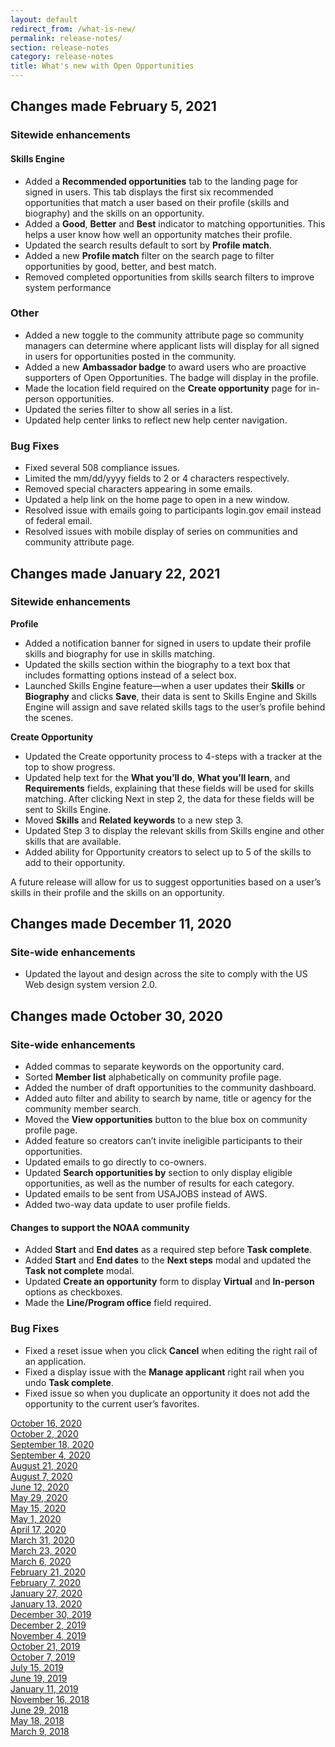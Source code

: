```yaml
---
layout: default
redirect_from: /what-is-new/
permalink: release-notes/
section: release-notes
category: release-notes
title: What's new with Open Opportunities
---
```


## Changes made February 5, 2021
### Sitewide enhancements
#### Skills Engine

* Added a **Recommended opportunities** tab to the landing page for signed in users. This tab displays the first six recommended opportunities that match a user based on their profile (skills and biography) and the skills on an opportunity.
* Added a **Good**, **Better** and **Best** indicator to matching opportunities. This helps a user know how well an opportunity matches their profile.
* Updated the search results default to sort by **Profile match**.
* Added a new **Profile match** filter on the search page to filter opportunities by good, better, and best match.
* Removed completed opportunities from skills search filters to improve system performance

### Other

* Added a new toggle to the community attribute page so community managers can determine where applicant lists will display for all signed in users for opportunities posted in the community.
* Added a new **Ambassador badge** to award users who are proactive supporters of Open Opportunities. The badge will display in the profile.
* Made the location field required on the **Create opportunity** page for in-person opportunities.
* Updated the series filter to show all series in a list.
* Updated help center links to reflect new help center navigation.

### Bug Fixes

* Fixed several 508 compliance issues.
* Limited the mm/dd/yyyy fields to 2 or 4 characters respectively.
* Removed special characters appearing in some emails.
* Updated a help link on the home page to open in a new window.
* Resolved issue with emails going to participants login.gov email instead of federal email.
* Resolved issues with mobile display of series on communities and community attribute page.

## Changes made January 22, 2021

### Sitewide enhancements
**Profile**

-	Added a notification banner for signed in users to update their profile skills and biography for use in skills matching.
-	Updated the skills section within the biography to a text box that includes formatting options instead of a select box.
-	Launched Skills Engine feature—when a user updates their **Skills** or **Biography** and clicks **Save**, their data is sent to Skills Engine and Skills Engine will assign and save related skills tags to the user’s profile behind the scenes.

**Create Opportunity**
-	Updated the Create opportunity process to 4-steps with a tracker at the top to show progress.
-	Updated help text for the **What you’ll do**, **What you’ll learn**, and **Requirements** fields, explaining that these fields will be used for skills matching. After clicking Next in step 2, the data for these fields will be sent to Skills Engine.
-	Moved **Skills** and **Related keywords** to a new step 3.
-	Updated Step 3 to display the relevant skills from Skills engine and other skills that are available.
-	Added ability for Opportunity creators to select up to 5 of the skills to add to their opportunity.

A future release will allow for us to suggest opportunities based on a user’s skills in their profile and the skills on an opportunity.

## Changes made December 11, 2020

### Site-wide enhancements

* Updated the layout and design across the site to comply with the US Web design system version 2.0.

## Changes made October 30, 2020

### Site-wide enhancements

* Added commas to separate keywords on the opportunity card.
* Sorted **Member list** alphabetically on community profile page.
* Added the number of draft opportunities to the community dashboard.
* Added auto filter and ability to search by name, title or agency for the community member search.
* Moved the **View opportunities** button to the blue box on community profile page.
* Added feature so creators can’t invite ineligible participants to their opportunities.
* Updated emails to go directly to co-owners.
* Updated **Search opportunities by** section to only display eligible opportunities, as well as the number of results for each category.
* Updated emails to be sent from USAJOBS instead of AWS.
* Added two-way data update to user profile fields.

#### Changes to support the NOAA community

* Added **Start** and **End dates** as a required step before **Task complete**.
* Added **Start** and **End dates** to the **Next steps** modal and updated the **Task not complete** modal.
* Updated **Create an opportunity** form to display **Virtual** and **In-person** options as checkboxes.
* Made the **Line/Program office** field required.

### Bug Fixes

* Fixed a reset issue when you click **Cancel** when editing the right rail of an application.
* Fixed a display issue with the **Manage applicant** right rail when you undo **Task complete**.
* Fixed issue so when you duplicate an opportunity it does not add the opportunity to the current user’s favorites.

[October 16, 2020](oct-16-2020)  
[October 2, 2020](oct-02-2020)  
[September 18, 2020](sep-18-2020)  
[September 4, 2020](sep-04-2020)  
[August 21, 2020](aug-21-2020)  
[August 7, 2020](aug-07-2020)  
[June 12, 2020](jun-12-2020)  
[May 29, 2020](may-29-2020)  
[May 15, 2020](may-15-2020)  
[May 1, 2020](may-01-2020)  
[April 17, 2020](apr-17-2020)  
[March 31, 2020](mar-31-2020)  
[March 23, 2020](mar-23-2020)  
[March 6, 2020](mar-06-2020)  
[February 21, 2020](feb-21-2020)  
[February 7, 2020](feb-07-2020/)  
[January 27, 2020](jan-27-2020/)  
[January 13, 2020](jan-13-2020/)  
[December 30, 2019](dec-30-2019/)  
[December 2, 2019](dec-02-2019/)  
[November 4, 2019](nov-04-2019/)  
[October 21, 2019](oct-21-2019/)  
[October 7, 2019](oct-07-2019/)  
[July 15, 2019](jul-15-2019/)  
[June 19, 2019](june-19-2019/)  
[January 11, 2019](jan-11-2019/)  
[November 16, 2018](nov-16-2018/)  
[June 29, 2018](june-29-2018/)  
[May 18, 2018](may-18-2018/)  
[March 9, 2018](mar-09-2018/)
